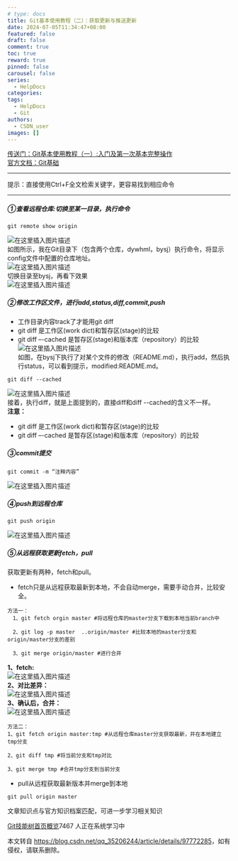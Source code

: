 ```yaml
---
# type: docs 
title: Git基本使用教程（二）：获取更新与推送更新
date: 2024-07-05T11:34:47+08:00
featured: false
draft: false
comment: true
toc: true
reward: true
pinned: false
carousel: false
series:
  - HelpDocs
categories:
tags: 
  - HelpDocs
  - Git
authors:
  - CSDN_user
images: []
---
```


[传送门：Git基本使用教程（一）:入门及第一次基本完整操作](https://blog.csdn.net/qq_35206244/article/details/97698815)  
[官方文档：Git基础](https://git-scm.com/book/zh/v2/%E8%B5%B7%E6%AD%A5-Git-%E5%9F%BA%E7%A1%80)

* * *

提示：直接使用Ctrl+F全文检索关键字，更容易找到相应命令

* * *

##### ①查看远程仓库:切换至某一目录，执行命令

```
git remote show origin
```

![在这里插入图片描述](https://img-blog.csdnimg.cn/20190730130434873.png?x-oss-process=image/watermark,type_ZmFuZ3poZW5naGVpdGk,shadow_10,text_aHR0cHM6Ly9ibG9nLmNzZG4ubmV0L3FxXzM1MjA2MjQ0,size_16,color_FFFFFF,t_70)  
如图所示，我在Git目录下（包含两个仓库，dywhml，bysj）执行命令，将显示config文件中配置的仓库地址。  
![在这里插入图片描述](https://img-blog.csdnimg.cn/20190730130547706.png?x-oss-process=image/watermark,type_ZmFuZ3poZW5naGVpdGk,shadow_10,text_aHR0cHM6Ly9ibG9nLmNzZG4ubmV0L3FxXzM1MjA2MjQ0,size_16,color_FFFFFF,t_70)  
切换目录至bysj，再看下效果  
![在这里插入图片描述](https://img-blog.csdnimg.cn/20190730130714586.png?x-oss-process=image/watermark,type_ZmFuZ3poZW5naGVpdGk,shadow_10,text_aHR0cHM6Ly9ibG9nLmNzZG4ubmV0L3FxXzM1MjA2MjQ0,size_16,color_FFFFFF,t_70)

##### ②修改工作区文件，进行add,status,diff,commit,push

*   工作目录内容track了才能用git diff
*   git diff 是工作区(work dict)和暂存区(stage)的比较
*   git diff –-cached 是暂存区(stage)和版本库（repository）的比较  
    ![在这里插入图片描述](https://img-blog.csdnimg.cn/20190730132951833.png?x-oss-process=image/watermark,type_ZmFuZ3poZW5naGVpdGk,shadow_10,text_aHR0cHM6Ly9ibG9nLmNzZG4ubmV0L3FxXzM1MjA2MjQ0,size_16,color_FFFFFF,t_70)  
    如图，在bysj下执行了对某个文件的修改（README.md），执行add，然后执行status，可以看到提示，modified:README.md。

```
git diff --cached
```

![在这里插入图片描述](https://img-blog.csdnimg.cn/20190730133147398.png?x-oss-process=image/watermark,type_ZmFuZ3poZW5naGVpdGk,shadow_10,text_aHR0cHM6Ly9ibG9nLmNzZG4ubmV0L3FxXzM1MjA2MjQ0,size_16,color_FFFFFF,t_70)  
接着，执行diff，就是上面提到的，直接diff和diff --cached的含义不一样。  
**注意：**

*   git diff 是工作区(work dict)和暂存区(stage)的比较
*   git diff –-cached 是暂存区(stage)和版本库（repository）的比较

##### ③commit提交

```
git commit -m “注释内容”
```

![在这里插入图片描述](https://img-blog.csdnimg.cn/201907301338301.png)

##### ④push到远程仓库

```
git push origin
```

![在这里插入图片描述](https://img-blog.csdnimg.cn/20190730140156319.png)

##### ⑤从远程获取更新fetch，pull

获取更新有两种，fetch和pull。

*   fetch只是从远程获取最新到本地，不会自动merge，需要手动合并，比较安全。

```
方法一：
　1、git fetch orgin master #将远程仓库的master分支下载到本地当前branch中

　2、git log -p master  ..origin/master #比较本地的master分支和origin/master分支的差别

　3、git merge origin/master #进行合并
```

**1、fetch:**  
![在这里插入图片描述](https://img-blog.csdnimg.cn/20190730142322790.png)  
**2、对比差异：**  
![在这里插入图片描述](https://img-blog.csdnimg.cn/20190730142350890.png?x-oss-process=image/watermark,type_ZmFuZ3poZW5naGVpdGk,shadow_10,text_aHR0cHM6Ly9ibG9nLmNzZG4ubmV0L3FxXzM1MjA2MjQ0,size_16,color_FFFFFF,t_70)  
**3、确认后，合并：**  
![在这里插入图片描述](https://img-blog.csdnimg.cn/20190730142411317.png)

```
方法二：
1、git fetch origin master:tmp #从远程仓库master分支获取最新，并在本地建立tmp分支

2、git diff tmp #将当前分支和tmp对比

3、git merge tmp #合并tmp分支到当前分支
```

*   pull从远程获取最新版本并merge到本地

```
git pull origin master
```

 

文章知识点与官方知识档案匹配，可进一步学习相关知识

[Git技能树](https://edu.csdn.net/skill/git/?utm_source=csdn_ai_skill_tree_blog)[首页](https://edu.csdn.net/skill/git/?utm_source=csdn_ai_skill_tree_blog)[概览](https://edu.csdn.net/skill/git/?utm_source=csdn_ai_skill_tree_blog)7467 人正在系统学习中

本文转自 <https://blog.csdn.net/qq_35206244/article/details/97772285>，如有侵权，请联系删除。